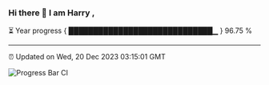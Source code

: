 ### Hi there 👋 I am Harry , 

⏳ Year progress { █████████████████████████████▁ } 96.75 %

---

⏰ Updated on Wed, 20 Dec 2023 03:15:01 GMT

![Progress Bar CI](https://github.com/duykhang68/duykhang68/workflows/Progress%20Bar%20CI/badge.svg)
